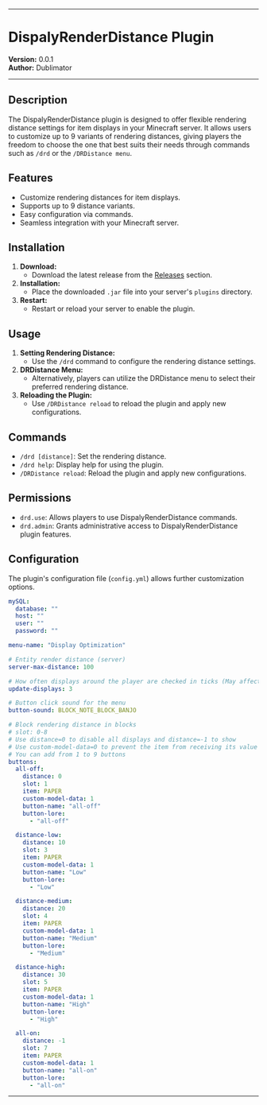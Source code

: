 
---

# DispalyRenderDistance Plugin

**Version:** 0.0.1  
**Author:** Dublimator

---

## Description

The DispalyRenderDistance plugin is designed to offer flexible rendering distance settings for item displays in your Minecraft server. It allows users to customize up to 9 variants of rendering distances, giving players the freedom to choose the one that best suits their needs through commands such as `/drd` or the `/DRDistance menu`.

## Features

- Customize rendering distances for item displays.
- Supports up to 9 distance variants.
- Easy configuration via commands.
- Seamless integration with your Minecraft server.
  
## Installation

1. **Download:**
    - Download the latest release from the [Releases](https://github.com/Dublimator/Display-Render-Distance/releases) section.
2. **Installation:**
    - Place the downloaded `.jar` file into your server's `plugins` directory.
3. **Restart:**
    - Restart or reload your server to enable the plugin.

## Usage

1. **Setting Rendering Distance:**
    - Use the `/drd` command to configure the rendering distance settings.
2. **DRDistance Menu:**
    - Alternatively, players can utilize the DRDistance menu to select their preferred rendering distance.
3. **Reloading the Plugin:**
    - Use `/DRDistance reload` to reload the plugin and apply new configurations.

## Commands

- `/drd [distance]`: Set the rendering distance.
- `/drd help`: Display help for using the plugin.
- `/DRDistance reload`: Reload the plugin and apply new configurations.

## Permissions

- `drd.use`: Allows players to use DispalyRenderDistance commands.
- `drd.admin`: Grants administrative access to DispalyRenderDistance plugin features.

## Configuration

The plugin's configuration file (`config.yml`) allows further customization options.

```yaml
mySQL:
  database: ""
  host: ""
  user: ""
  password: ""

menu-name: "Display Optimization"

# Entity render distance (server)
server-max-distance: 100

# How often displays around the player are checked in ticks (May affect server load)
update-displays: 3

# Button click sound for the menu
button-sound: BLOCK_NOTE_BLOCK_BANJO

# Block rendering distance in blocks
# slot: 0-8
# Use distance=0 to disable all displays and distance=-1 to show
# Use custom-model-data=0 to prevent the item from receiving its value
# You can add from 1 to 9 buttons
buttons:
  all-off:
    distance: 0
    slot: 1
    item: PAPER
    custom-model-data: 1
    button-name: "all-off"
    button-lore:
      - "all-off"

  distance-low:
    distance: 10
    slot: 3
    item: PAPER
    custom-model-data: 1
    button-name: "Low"
    button-lore:
      - "Low"

  distance-medium:
    distance: 20
    slot: 4
    item: PAPER
    custom-model-data: 1
    button-name: "Medium"
    button-lore:
      - "Medium"

  distance-high:
    distance: 30
    slot: 5
    item: PAPER
    custom-model-data: 1
    button-name: "High"
    button-lore:
      - "High"

  all-on:
    distance: -1
    slot: 7
    item: PAPER
    custom-model-data: 1
    button-name: "all-on"
    button-lore:
      - "all-on"

```

---
